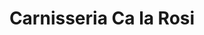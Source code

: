 ---
title: "Carnisseria Ca la Rosi"
url: /sant-boi-de-llobregat/carnisseria-ca-la-rosi/
shop: carnicero
---